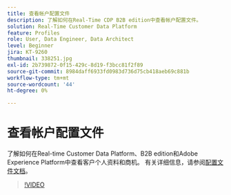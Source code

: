 ```yaml
---
title: 查看帐户配置文件
description: 了解如何在Real-Time CDP B2B edition中查看帐户配置文件。
solution: Real-Time Customer Data Platform
feature: Profiles
role: User, Data Engineer, Data Architect
level: Beginner
jira: KT-9260
thumbnail: 338251.jpg
exl-id: 2b739872-0f15-429c-8d19-f3bcc81f2f89
source-git-commit: 8984daff6933fd0983d736d75cb418aeb69c881b
workflow-type: tm+mt
source-wordcount: '44'
ht-degree: 0%

---
```


# 查看帐户配置文件

了解如何在Real-time Customer Data Platform、B2B edition和Adobe Experience Platform中查看客户个人资料和商机。 有关详细信息，请参阅[配置文件文档](https://experienceleague.adobe.com/docs/experience-platform/rtcdp/profile/profile-browse.html)。

>[!VIDEO](https://video.tv.adobe.com/v/338251?learn=on)

